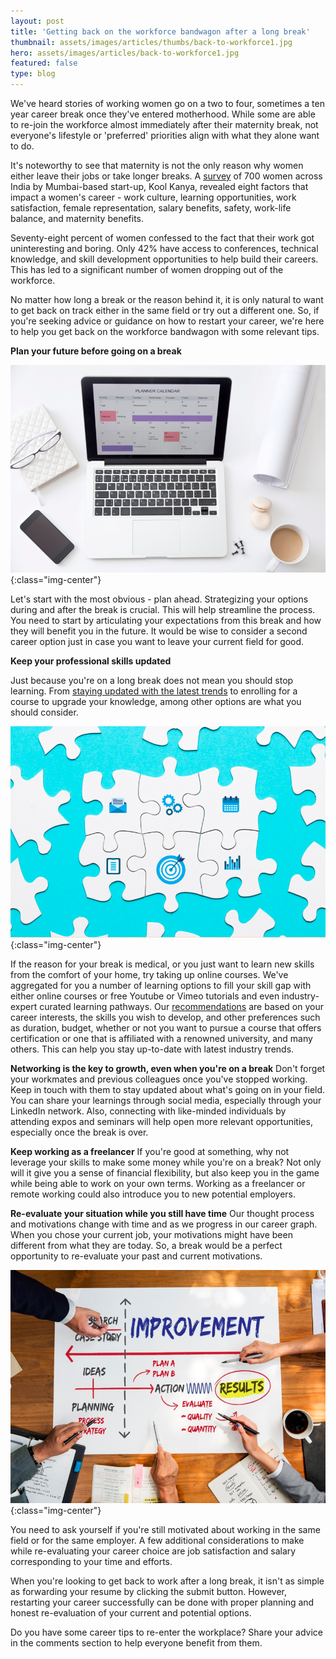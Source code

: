 ```yaml
---
layout: post
title: 'Getting back on the workforce bandwagon after a long break'
thumbnail: assets/images/articles/thumbs/back-to-workforce1.jpg
hero: assets/images/articles/back-to-workforce1.jpg
featured: false
type: blog
---
```


We've heard stories of working women go on a two to four, sometimes a ten year career break once they've entered motherhood. While some are able to re-join the workforce almost immediately after their maternity break, not everyone's lifestyle or 'preferred' priorities align with what they alone want to do.

It's noteworthy to see that maternity is not the only reason why women either leave their jobs or take longer breaks. A [survey](https://koolkanya.com/blogs/wp-content/uploads/2019/06/Survey-Report-Kool-Kanya.pdf) of 700 women across India by Mumbai-based start-up, Kool Kanya, revealed eight factors that impact a women's career - work culture, learning opportunities, work satisfaction, female representation, salary benefits, safety, work-life balance, and maternity benefits.

Seventy-eight percent of women confessed to the fact that their work got uninteresting and boring. Only 42% have access to conferences, technical knowledge, and skill development opportunities to help build their careers. This has led to a significant number of women dropping out of the workforce.

No matter how long a break or the reason behind it, it is only natural to want to get back on track either in the same field or try out a different one. So, if you're seeking advice or guidance on how to restart your career, we're here to help you get back on the workforce bandwagon with some relevant tips.

**Plan your future before going on a break**

![Getting-back-to-workforce2](/assets/images/articles/back-to-workforce2.jpg){:class="img-center"}

Let's start with the most obvious - plan ahead. Strategizing your options during and after the break is crucial. This will help streamline the process. You need to start by articulating your expectations from this break and how they will benefit you in the future. It would be wise to consider a second career option just in case you want to leave your current field for good.

**Keep your professional skills updated**

Just because you're on a long break does not mean you should stop learning. From [staying updated with the latest trends](https://blog.lore.online/2019/02/04/lifelong-learning.html) to enrolling for a course to upgrade your knowledge, among other options are what you should consider.

![Getting-back-to-workforce3](/assets/images/articles/back-to-workforce3.jpg){:class="img-center"}

If the reason for your break is medical, or you just want to learn new skills from the comfort of your home, try taking up online courses. We've aggregated for you a number of learning options to fill your skill gap with either online courses or free Youtube or Vimeo tutorials and even industry-expert curated learning pathways. Our [recommendations](https://lore.online/personalize) are based on your career interests, the skills you wish to develop, and other preferences such as duration, budget, whether or not you want to pursue a course that offers certification or one that is affiliated with a renowned university, and many others. This can help you stay up-to-date with latest industry trends.

**Networking is the key to growth, even when you're on a break**
Don't forget your workmates and previous colleagues once you've stopped working. Keep in touch with them to stay updated about what's going on in your field. You can share your learnings through social media, especially through your LinkedIn network. Also, connecting with like-minded individuals by attending expos and seminars will help open more relevant opportunities, especially once the break is over.

**Keep working as a freelancer**
If you're good at something, why not leverage your skills to make some money while you're on a break? Not only will it give you a sense of financial flexibility, but also keep you in the game while being able to work on your own terms. Working as a freelancer or remote working could also introduce you to new potential employers.

**Re-evaluate your situation while you still have time**
Our thought process and motivations change with time and as we progress in our career graph. When you chose your current job, your motivations might have been different from what they are today. So, a break would be a perfect opportunity to re-evaluate your past and current motivations.

![Getting-back-to-workforce4](/assets/images/articles/back-to-workforce4.jpg){:class="img-center"}

You need to ask yourself if you're still motivated about working in the same field or for the same employer. A few additional considerations to make while re-evaluating your career choice are job satisfaction and salary corresponding to your time and efforts.

When you're looking to get back to work after a long break, it isn't as simple as forwarding your resume by clicking the submit button. However, restarting your career successfully can be done with proper planning and honest re-evaluation of your current and potential options.

Do you have some career tips to re-enter the workplace? Share your advice in the comments section to help everyone benefit from them.
